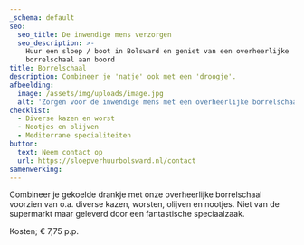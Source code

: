 ```yaml
---
_schema: default
seo:
  seo_title: De inwendige mens verzorgen
  seo_description: >-
    Huur een sloep / boot in Bolsward en geniet van een overheerlijke
    borrelschaal aan boord
title: Borrelschaal
description: Combineer je 'natje' ook met een 'droogje'.
afbeelding:
  image: /assets/img/uploads/image.jpg
  alt: 'Zorgen voor de inwendige mens met een overheerlijke borrelschaal '
checklist:
  - Diverse kazen en worst
  - Nootjes en olijven
  - Mediterrane specialiteiten
button:
  text: Neem contact op
  url: https://sloepverhuurbolsward.nl/contact
samenwerking:
---
```


Combineer je gekoelde drankje met onze overheerlijke borrelschaal voorzien van o.a. diverse kazen, worsten, olijven en nootjes. Niet van de supermarkt maar geleverd door een fantastische speciaalzaak.

Kosten; € 7,75 p.p.
